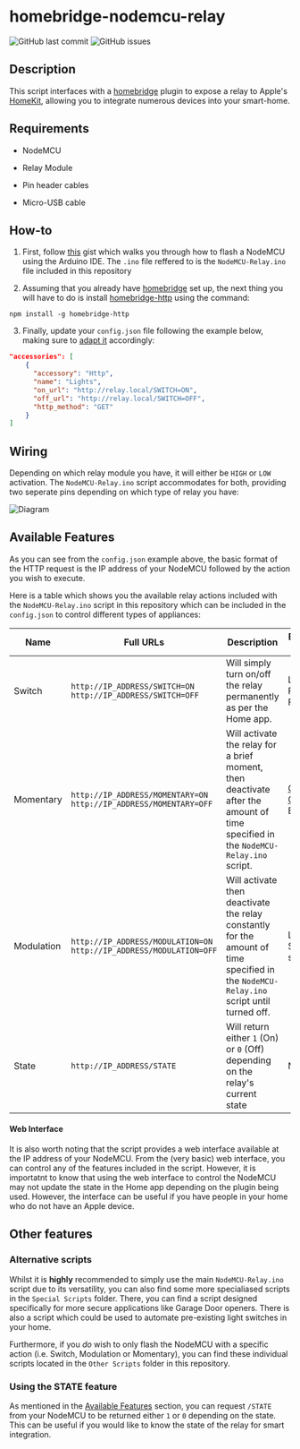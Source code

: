 # homebridge-nodemcu-relay

![GitHub last commit](https://img.shields.io/github/last-commit/Tommrodrigues/homebridge-nodemcu-relay.svg) ![GitHub issues](https://img.shields.io/github/issues/Tommrodrigues/homebridge-nodemcu-relay.svg)

## Description

This script interfaces with a [homebridge](https://github.com/nfarina/homebridge) plugin to expose a relay to Apple's [HomeKit](http://www.apple.com/ios/home/), allowing you to integrate numerous devices into your smart-home.

## Requirements

* NodeMCU

* Relay Module

* Pin header cables

* Micro-USB cable

## How-to

1. First, follow [this](https://gist.github.com/Tommrodrigues/8d9d3b886936ccea9c21f495755640dd) gist which walks you through how to flash a NodeMCU using the Arduino IDE. The `.ino` file reffered to is the `NodeMCU-Relay.ino` file included in this repository

2. Assuming that you already have [homebridge](https://github.com/nfarina/homebridge#installation) set up, the next thing you will have to do is install [homebridge-http](https://github.com/rudders/homebridge-http) using the command:
```
npm install -g homebridge-http
```

3. Finally, update your `config.json` file following the example below, making sure to [adapt it](#available-features) accordingly:

```json
"accessories": [
    {
      "accessory": "Http",
      "name": "Lights",
      "on_url": "http://relay.local/SWITCH=ON",
      "off_url": "http://relay.local/SWITCH=OFF",
      "http_method": "GET"
    }
]
```

## Wiring

Depending on which relay module you have, it will either be `HIGH` or `LOW` activation. The `NodeMCU-Relay.ino` script accommodates for both, providing two seperate pins depending on which type of relay you have:

![Diagram](https://image.ibb.co/hEDhFL/Wiring-Relay-Diagram.jpg)


## Available Features

As you can see from the `config.json` example above, the basic format of the HTTP request is the IP address of your NodeMCU followed by the action you wish to execute. 

Here is a table which shows you the available relay actions included with the `NodeMCU-Relay.ino` script in this repository which can be included in the `config.json` to control different types of appliances:

| Name | Full URLs | Description | Example Uses |
| --- | --- | --- | --- |
| Switch | `http://IP_ADDRESS/SWITCH=ON` `http://IP_ADDRESS/SWITCH=OFF` | Will simply turn on/off the relay permanently as per the Home app. | Lights, Faucets, Fans |
| Momentary | `http://IP_ADDRESS/MOMENTARY=ON` `http://IP_ADDRESS/MOMENTARY=OFF` | Will activate the relay for a brief moment, then deactivate after the amount of time specified in the `NodeMCU-Relay.ino` script. | [Garages, Gates](#alternative-scripts), Buzzers |
| Modulation | `http://IP_ADDRESS/MODULATION=ON` `http://IP_ADDRESS/MODULATION=OFF` | Will activate then deactivate the relay constantly for the amount of time specified in the `NodeMCU-Relay.ino` script until turned off. | Lights, Sprinkler systems |
| State | `http://IP_ADDRESS/STATE` | Will return either `1` (On) or `0` (Off) depending on the relay's current state | N/A |

#### Web Interface

It is also worth noting that the script provides a web interface available at the IP address of your NodeMCU. From the (very basic) web interface, you can control any of the features included in the script. However, it is importatnt to know that using the web interface to control the NodeMCU may not update the state in the Home app depending on the plugin being used. However, the interface can be useful if you have people in your home who do not have an Apple device.


## Other features

### Alternative scripts

Whilst it is **highly** recommended to simply use the main `NodeMCU-Relay.ino` script due to its versatility, you can also find some more specialiased scripts in the `Special Scripts` folder. There, you can find a script designed specifically for more secure applications like Garage Door openers. There is also a script which could be used to automate pre-existing light switches in your home.

Furthermore, if you _do_ wish to only flash the NodeMCU with a specific action (i.e. Switch, Modulation or Momentary), you can find these individual scripts located in the `Other Scripts` folder in this repository. 

### Using the STATE feature

As mentioned in the [Available Features](#available-features) section, you can request `/STATE` from your NodeMCU to be returned either `1` or `0` depending on the state. This can be useful if you would like to know the state of the relay for smart integration.

